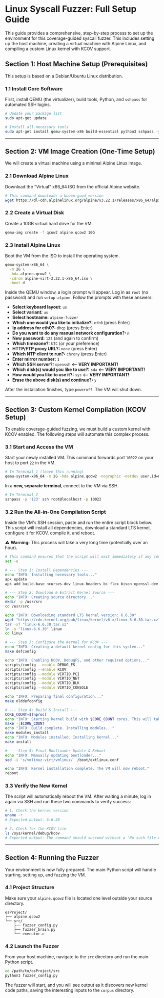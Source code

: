 # Linux Syscall Fuzzer: Full Setup Guide

This guide provides a comprehensive, step-by-step process to set up the environment for this coverage-guided syscall fuzzer. This includes setting up the host machine, creating a virtual machine with Alpine Linux, and compiling a custom Linux kernel with KCOV support.

## Section 1: Host Machine Setup (Prerequisites)

This setup is based on a Debian/Ubuntu Linux distribution.

### 1.1 Install Core Software

First, install QEMU (the virtualizer), build tools, Python, and `sshpass` for automated SSH logins.

```bash
# Update your package list
sudo apt-get update

# Install all necessary tools
sudo apt-get install qemu-system-x86 build-essential python3 sshpass -y
```

-----

## Section 2: VM Image Creation (One-Time Setup)

We will create a virtual machine using a minimal Alpine Linux image.

### 2.1 Download Alpine Linux

Download the "Virtual" x86\_64 ISO from the official Alpine website.

```bash
# This command downloads a known-good version
wget https://dl-cdn.alpinelinux.org/alpine/v3.22.1/releases/x86_64/alpine-virt-3.22.1-x86_64.iso
```

### 2.2 Create a Virtual Disk

Create a 10GB virtual hard drive for the VM.

```bash
qemu-img create -f qcow2 alpine.qcow2 10G
```

### 2.3 Install Alpine Linux

Boot the VM from the ISO to install the operating system.

```bash
qemu-system-x86_64 \
  -m 2G \
  -hda alpine.qcow2 \
  -cdrom alpine-virt-3.22.1-x86_64.iso \
  -boot d
```

Inside the QEMU window, a login prompt will appear. Log in as `root` (no password) and run `setup-alpine`. Follow the prompts with these answers:

  * **Select keyboard layout:** `us`
  * **Select variant:** `us`
  * **Select hostname:** `alpine-fuzzer`
  * **Which one would you like to initialize?:** `eth0` (press Enter)
  * **Ip address for eth0?:** `dhcp` (press Enter)
  * **Do you want to do any manual network configuration?:** `n`
  * **New password:** `123` (and again to confirm)
  * **Which timezone?:** `UTC` (or your preference)
  * **HTTP/FTP proxy URL?:** `none` (press Enter)
  * **Which NTP client to run?:** `chrony` (press Enter)
  * **Enter mirror number:** `1`
  * **Which SSH server?:** `openssh` **\<-- VERY IMPORTANT\!**
  * **Which disk(s) would you like to use?:** `sda` **\<-- VERY IMPORTANT\!**
  * **How would you like to use it?:** `sys` **\<-- VERY IMPORTANT\!**
  * **Erase the above disk(s) and continue?:** `y`

After the installation finishes, type `poweroff`. The VM will shut down.

-----

## Section 3: Custom Kernel Compilation (KCOV Setup)

To enable coverage-guided fuzzing, we must build a custom kernel with KCOV enabled. The following steps will automate this complex process.

### 3.1 Start and Access the VM

Start your newly installed VM. This command forwards port `10022` on your host to port `22` in the VM.

```bash
# In Terminal 1 (leave this running)
qemu-system-x86_64 -m 2G -hda alpine.qcow2 -nographic -netdev user,id=net0,hostfwd=tcp::10022-:22
```

In a **new, separate terminal**, connect to the VM via SSH.

```bash
# In Terminal 2
sshpass -p '123' ssh root@localhost -p 10022
```

### 3.2 Run the All-in-One Compilation Script

Inside the VM's SSH session, paste and run the entire script block below. This script will install all dependencies, download a standard LTS kernel, configure it for KCOV, compile it, and reboot.

⚠️ **Warning:** This process will take a very long time (potentially over an hour).

```bash
# This command ensures that the script will exit immediately if any command fails.
set -e

# --- Step 1: Install Dependencies ---
echo "INFO: Installing necessary tools..."
apk update
apk add build-base ncurses-dev linux-headers bc flex bison openssl-dev elfutils-dev wget grep bash perl

# --- Step 2: Download & Extract Kernel Source ---
echo "INFO: Creating source directory..."
mkdir -p /usr/src
cd /usr/src

echo "INFO: Downloading standard LTS kernel version: 6.6.30"
wget "https://cdn.kernel.org/pub/linux/kernel/v6.x/linux-6.6.30.tar.xz"
tar -xf "linux-6.6.30.tar.xz"
ln -s "linux-6.6.30" linux
cd linux

# --- Step 3: Configure the Kernel for KCOV ---
echo "INFO: Creating a default kernel config for this system..."
make defconfig

echo "INFO: Enabling KCOV, DebugFS, and other required options..."
scripts/config --enable DEBUG_FS
scripts/config --enable KCOV
scripts/config --module VIRTIO_PCI
scripts/config --module VIRTIO_NET
scripts/config --module VIRTIO_BLK
scripts/config --module VIRTIO_CONSOLE

echo "INFO: Preparing final configuration..."
make olddefconfig

# --- Step 4: Build & Install ---
CORE_COUNT=$(nproc)
echo "INFO: Starting kernel build with $CORE_COUNT cores. This will take a while..."
make -j$CORE_COUNT
echo "INFO: Build complete. Installing modules..."
make modules_install
echo "INFO: Modules installed. Installing kernel..."
make install

# --- Step 5: Final Bootloader Update & Reboot ---
echo "INFO: Manually updating bootloader..."
sed -i 's/vmlinuz-virt/vmlinuz/' /boot/extlinux.conf

echo "INFO: Kernel installation complete. The VM will now reboot."
reboot
```

### 3.3 Verify the New Kernel

The script will automatically reboot the VM. After waiting a minute, log in again via SSH and run these two commands to verify success:

```bash
# 1. Check the kernel version
uname -r
# Expected output: 6.6.30

# 2. Check for the KCOV file
ls /sys/kernel/debug/kcov
# Expected output: The command should succeed without a 'No such file or directory' error.
```

-----

## Section 4: Running the Fuzzer

Your environment is now fully prepared. The main Python script will handle starting, setting up, and fuzzing the VM.

### 4.1 Project Structure

Make sure your `alpine.qcow2` file is located one level outside your source directory.

```
osProject/
├── alpine.qcow2
└── src/
    ├── fuzzer_config.py
    ├── fuzzer_brain.py
    └── executor.c
```

### 4.2 Launch the Fuzzer

From your host machine, navigate to the `src` directory and run the main Python script.

```bash
cd /path/to/osProject/src
python3 fuzzer_config.py
```

The fuzzer will start, and you will see output as it discovers new kernel code paths, saving the interesting inputs to the `corpus` directory.